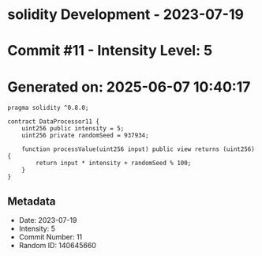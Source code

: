 ﻿# solidity Development - 2023-07-19
# Commit #11 - Intensity Level: 5
# Generated on: 2025-06-07 10:40:17
```solidity
pragma solidity ^0.8.0;

contract DataProcessor11 {
    uint256 public intensity = 5;
    uint256 private randomSeed = 937934;

    function processValue(uint256 input) public view returns (uint256) {
        return input * intensity + randomSeed % 100;
    }
}
```
## Metadata
- Date: 2023-07-19
- Intensity: 5
- Commit Number: 11
- Random ID: 140645660

